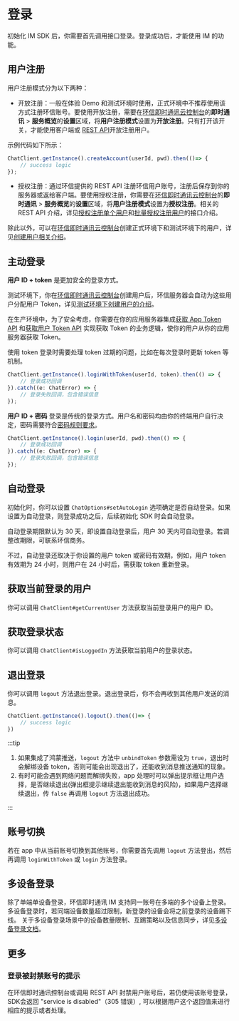 # 登录

初始化 IM SDK 后，你需要首先调用接口登录。登录成功后，才能使用 IM 的功能。

## 用户注册

用户注册模式分为以下两种：

- 开放注册：一般在体验 Demo 和测试环境时使用，正式环境中不推荐使用该方式注册环信账号。要使用开放注册，需要在[环信即时通讯云控制台](https://console.easemob.com/user/login)的**即时通讯** > **服务概览**的**设置**区域，将**用户注册模式**设置为**开放注册**。只有打开该开关，才能使用客户端或 [REST API](/document/server-side/account_system.html#开放注册单个用户)开放注册用户。
  
示例代码如下所示：

```typescript
ChatClient.getInstance().createAccount(userId, pwd).then(()=> {
    // success logic
});
```

- 授权注册：通过环信提供的 REST API 注册环信用户账号，注册后保存到你的服务器或返给客户端。要使用授权注册，你需要在[环信即时通讯云控制台](https://console.easemob.com/user/login)的**即时通讯** > **服务概览**的**设置**区域，将**用户注册模式**设置为**授权注册**。相关的 REST API 介绍，详见[授权注册单个用户](/document/server-side/account_system.html#授权注册单个用户)和[批量授权注册用户](/document/server-side/account_system.html#批量授权注册用户)的接口介绍。

除此以外，可以在[环信即时通讯云控制台](https://console.easemob.com/user/login)创建正式环境下和测试环境下的用户，详见[创建用户相关介绍](/product/enable_and_configure_IM.html#创建-im-用户)。

## 主动登录

**用户 ID + token** 是更加安全的登录方式。

测试环境下，你在[环信即时通讯云控制台](https://console.easemob.com/user/login)创建用户后，环信服务器会自动为这些用户分配用户 Token，详见[测试环境下创建用户的介绍](/product/enable_and_configure_IM.html#测试环境)。

在生产环境中，为了安全考虑，你需要在你的应用服务器集成[获取 App Token API](/document/server-side/easemob_app_token.html) 和[获取用户 Token API](/document/server-side/easemob_user_token.html) 实现获取 Token 的业务逻辑，使你的用户从你的应用服务器获取 Token。


使用 token 登录时需要处理 token 过期的问题，比如在每次登录时更新 token 等机制。

```typescript
ChatClient.getInstance().loginWithToken(userId, token).then(() => {
    // 登录成功回调
}).catch((e: ChatError) => {
    // 登录失败回调，包含错误信息
});
```

**用户 ID + 密码** 登录是传统的登录方式。用户名和密码均由你的终端用户自行决定，密码需要符合[密码规则要求](/document/server-side/account_system.html#开放注册单个用户)。

```typescript
ChatClient.getInstance().login(userId, pwd).then(() => {
    // 登录成功回调
}).catch((e: ChatError) => {
    // 登录失败回调，包含错误信息
});
```

## 自动登录

初始化时，你可以设置 `ChatOptions#setAutoLogin` 选项确定是否自动登录。如果设置为自动登录，则登录成功之后，后续初始化 SDK 时会自动登录。

自动登录期限默认为 30 天，即设置自动登录后，用户 30 天内可自动登录。若调整改期限，可联系环信商务。

不过，自动登录还取决于你设置的用户 token 或密码有效期，例如，用户 token 有效期为 24 小时，则用户在 24 小时后，需获取 token 重新登录。

## 获取当前登录的用户

你可以调用 `ChatClient#getCurrentUser` 方法获取当前登录用户的用户 ID。

## 获取登录状态

你可以调用 `ChatClient#isLoggedIn` 方法获取当前用户的登录状态。

## 退出登录

你可以调用 `logout` 方法退出登录。退出登录后，你不会再收到其他用户发送的消息。 

```typescript
ChatClient.getInstance().logout().then(()=> {
    // success logic       
})
```

:::tip

1. 如果集成了鸿蒙推送，`logout` 方法中 `unbindToken` 参数需设为 `true`，退出时会解绑设备 token，否则可能会出现退出了，还能收到消息推送通知的现象。
2. 有时可能会遇到网络问题而解绑失败，app 处理时可以弹出提示框让用户选择，是否继续退出(弹出框提示继续退出能收到消息的风险)，如果用户选择继续退出，传 `false` 再调用 `logout` 方法退出成功。

:::

## 账号切换

若在 app 中从当前账号切换到其他账号，你需要首先调用 `logout` 方法登出，然后再调用 `loginWithToken` 或 `login` 方法登录。

## 多设备登录

除了单端单设备登录，环信即时通讯 IM 支持同一账号在多端的多个设备上登录。多设备登录时，若同端设备数量超过限制，新登录的设备会将之前登录的设备踢下线。
关于多设备登录场景中的设备数量限制、互踢策略以及信息同步，详见[多设备登录文档](multi_device.html)。

## 更多

### 登录被封禁账号的提示

在环信即时通讯控制台或调用 REST API 封禁用户账号后，若仍使用该账号登录，SDK会返回 "service is disabled"（305 错误）, 可以根据用户这个返回值来进行相应的提示或者处理。
